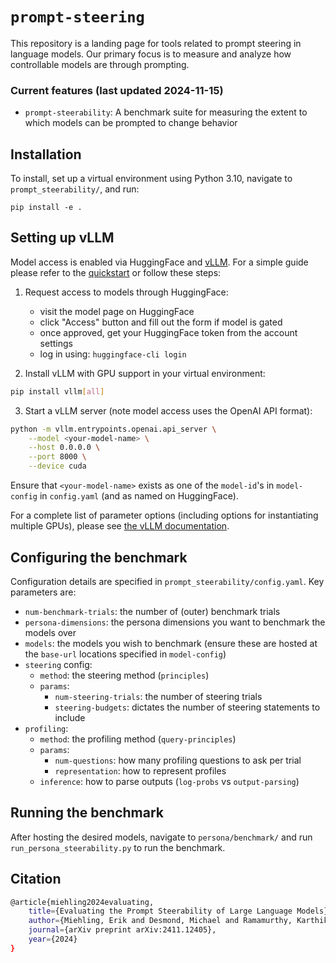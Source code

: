 # `prompt-steering`

This repository is a landing page for tools related to prompt steering in language models. 
Our primary focus is to measure and analyze how controllable models are through prompting.

### Current features (last updated 2024-11-15)
- `prompt-steerability`: A benchmark suite for measuring the extent to which models can be prompted to change behavior

## Installation

To install, set up a virtual environment using Python 3.10, navigate to `prompt_steerability/`, and run:

    pip install -e .

## Setting up vLLM

Model access is enabled via HuggingFace and [vLLM](https://docs.vllm.ai/en/latest/). For a simple guide please refer to the [quickstart](https://docs.vllm.ai/en/latest/getting_started/quickstart.html) or follow these steps:

1. Request access to models through HuggingFace:
   - visit the model page on HuggingFace
   - click "Access" button and fill out the form if model is gated
   - once approved, get your HuggingFace token from the account settings
   - log in using: `huggingface-cli login`


2. Install vLLM with GPU support in your virtual environment:
```bash
pip install vllm[all]
```

3. Start a vLLM server (note model access uses the OpenAI API format):
```bash
python -m vllm.entrypoints.openai.api_server \
    --model <your-model-name> \
    --host 0.0.0.0 \
    --port 8000 \
    --device cuda 
```

Ensure that `<your-model-name>` exists as one of the `model-id`'s in `model-config` in `config.yaml` (and as named on HuggingFace).

For a complete list of parameter options (including options for instantiating multiple GPUs), please see [the vLLM documentation](https://docs.vllm.ai/en/v0.4.1/serving/openai_compatible_server.html#command-line-arguments-for-the-server). 

## Configuring the benchmark 

Configuration details are specified in `prompt_steerability/config.yaml`. Key parameters are:

- `num-benchmark-trials`: the number of (outer) benchmark trials
- `persona-dimensions`: the persona dimensions you want to benchmark the models over
- `models`: the models you wish to benchmark (ensure these are hosted at the `base-url` locations specified in `model-config`)
- `steering` config:
  - `method`: the steering method (`principles`)
  - `params`:
    - `num-steering-trials`: the number of steering trials
    - `steering-budgets`: dictates the number of steering statements to include
- `profiling`:
  - `method`: the profiling method (`query-principles`)
  - `params`:
    - `num-questions`: how many profiling questions to ask per trial
    - `representation`: how to represent profiles
  - `inference`: how to parse outputs (`log-probs` vs `output-parsing`)


## Running the benchmark

After hosting the desired models, navigate to `persona/benchmark/` and run `run_persona_steerability.py` to run the benchmark.

## Citation

```bash
@article{miehling2024evaluating,
    title={Evaluating the Prompt Steerability of Large Language Models},
    author={Miehling, Erik and Desmond, Michael and Ramamurthy, Karthikeyan Natesan and Daly, Elizabeth M. and Dognin, Pierre and Rios, Jesus and Bouneffouf, Djallel and Liu, Miao},
    journal={arXiv preprint arXiv:2411.12405},
    year={2024}
}
```